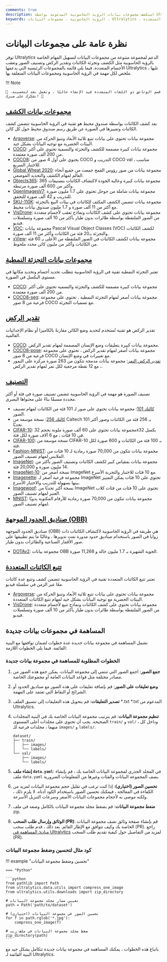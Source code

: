 ```yaml
---
comments: true
description: استكشف مجموعات بيانات الرؤية الحاسوبية المدعومة بواسطة Ultralytics لكشف الكائنات وتجزئة الصور وتقدير الركض وتصنيف الصور وتعقب الأجسام المتعددة.
keywords: الرؤية الحاسوبية ، مجموعات البيانات ، Ultralytics ، يوه ، كشف الكائنات ، تجزئة النموذج ، تقدير الركض ، تصنيف الصور ، تعقب الأجسام المتعددة
---
```


# نظرة عامة على مجموعات البيانات

توفر Ultralytics الدعم لمجموعة متنوعة من مجموعات البيانات لتسهيل المهام الخاصة بالرؤية الحاسوبية مثل الكشف وتجزئة الكائنات وتقدير الركض وتصنيف الصور وتعقب الأجسام المتعددة. فيما يلي قائمة بالمجموعات الرئيسية التي يدعمها Ultralytics ، تليها ملخص لكل مهمة في الرؤية الحاسوبية ومجموعات البيانات المتعلقة بها.

!!! Note

    🚧 قسم الوثائق ذو اللغات المتعددة قيد الإنشاء حاليًا ، ونعمل بجد لتحسينه. نشكرك على صبرك! 🙏

## [مجموعات بيانات الكشف](detect/index.md)

يعد كشف الكائنات بواسطة صندوق محيط هو تقنية في الرؤية الحاسوبية تتضمن كشف الكائنات وتمييزها في الصورة عن طريق رسم صندوق محيط حول كل كائن.

- [Argoverse](detect/argoverse.md): مجموعة بيانات تحتوي على بيانات تتبع ثلاثية الأبعاد وتنبؤ الحركة من البيئات الحضرية مع توجيه البيانات بشكل جيد.
- [COCO](detect/coco.md): مجموعة بيانات كبيرة مصممة للكشف والتجزئة والتسمية تحتوي على أكثر من 200 ألف صورة معتمدة.
- [COCO8](detect/coco8.md): يحتوي على أول 4 صور من COCO التدريب و COCO val ، مناسب للاختبار السريع.
- [Global Wheat 2020](detect/globalwheat2020.md): مجموعة بيانات من صور رؤوس القمح جمعت من جميع أنحاء العالم لمهام الكشف والتحديد الموضعي.
- [Objects365](detect/objects365.md): مجموعة بيانات كبيرة وعالية الجودة لاكتشاف الكائنات بتصنيفات 365 وأكثر من 600 ألف صورة مرتبطة.
- [OpenImagesV7](detect/open-images-v7.md): مجموعة بيانات شاملة من جوجل تحتوي على 1.7 مليون صورة للتدريب و 42 ألف صورة للتحقق.
- [SKU-110K](detect/sku-110k.md): مجموعة بيانات تتضمن الكشف المكثف للكائنات في بيئات البيع بالتجزئة مع أكثر من 11 ألف صورة و 1.7 مليون صندوق بيانات محيط.
- [VisDrone](detect/visdrone.md): مجموعة بيانات تحتوي على كشف الكائنات ونماذج تعقب لأجسام متعددة من الصور الملتقطة بواسطة طائرات بدون طيار بأكثر من 10 ألف صورة وتسلسلات فيديو.
- [VOC](detect/voc.md): مجموعة بيانات Pascal Visual Object Classes (VOC) لكشف الكائنات والتجزئة بـ20 فئة من الكائنات وأكثر من 11 ألف صورة.
- [xView](detect/xview.md): مجموعة بيانات لكشف الكائنات في الصور الملتقطة من الأعلى بـ 60 فئة من الكائنات وأكثر من مليون كائن محدد ملحوظ.

## [مجموعات بيانات التجزئة النمطية](segment/index.md)

تعتبر التجزئة النمطية تقنية في الرؤية الحاسوبية تتطلب تحديد أجسام وتحديد مكانها في مستوى البكسل في الصورة.

- [COCO](segment/coco.md): مجموعة بيانات كبيرة مصممة للكشف والتجزئة والتسمية تحتوي على أكثر من 200 ألف صورة معتمدة.
- [COCO8-seg](segment/coco8-seg.md): مجموعة بيانات أصغر لمهام التجزئة النمطية ، تحتوي على مجموعة فرعية من 8 صور COCO مع تسميات التجزئة.

## [تقدير الركض](pose/index.md)

تقدير الركض هو تقنية تُستخدم لتحديد وضع الكائن مقارنةً بالكاميرا أو نظام الإحداثيات العالمية.

- [COCO](pose/coco.md): مجموعة بيانات كبيرة بتعليقات وضع الإنسان المصممة لمهام تقدير الركض.
- [COCO8-pose](pose/coco8-pose.md): مجموعة بيانات أصغر لمهام تقدير الركض ، تحتوي على مجموعة فرعية من 8 صور COCO مع تغييرات في وضع الإنسان.
- [تقدير الركض النمر](pose/tiger-pose.md): مجموعة بيانات مدمجة تتكون من 263 صورة مركزة على النمور ، مع 12 نقطة مرجعية لكل نمر لمهام تقدير الركض.

## [التصنيف](classify/index.md)

تصنيف الصورة هو مهمة في الرؤية الحاسوبية تتضمن تصنيف صورة في فئة أو أكثر محددة مسبقًا بناءً على محتواها البصري.

- [كالتك 101](classify/caltech101.md): مجموعة بيانات تحتوي على صور لـ 101 فئة من الكائنات لمهام تصنيف الصور.
- [كالتك 256](classify/caltech256.md): نسخة موسعة من Caltech 101 بـ 256 فئة من الكائنات وصور أكثر تحديًا.
- [CIFAR-10](classify/cifar10.md): مجموعة بيانات تحتوي على 60 ألف صورة ملونة بحجم 32x32 بكسل في 10 فئات ، مع 6 آلاف صورة لكل فئة.
- [CIFAR-100](classify/cifar100.md): نسخة موسعة من CIFAR-10 بـ 100 فئة من الكائنات و 600 صورة لكل فئة.
- [Fashion-MNIST](classify/fashion-mnist.md): مجموعة بيانات تتكون من 70,000 صورة رمادية لـ 10 فئات من الملابس لمهام تصنيف الصور.
- [ImageNet](classify/imagenet.md): مجموعة بيانات بمقياس كبير لكشف الكائنات وتصنيف الصور بأكثر من 14 مليون صورة و 20,000 فئة.
- [ImageNet-10](classify/imagenet10.md): نسخة أصغر من ImageNet مع 10 فئات للاختبار والتجربة الأسرع.
- [Imagenette](classify/imagenette.md): مجموعة فرعية أصغر لـ ImageNet تحتوي على 10 فئات يمكن التمييز بينها بسهولة للتدريب والاختبار الأسرع.
- [Imagewoof](classify/imagewoof.md): نسخة أكثر تحديًا من ImageNet تحتوي على 10 فئات من فئات كلاب العنبر لمهام تصنيف الصور.
- [MNIST](classify/mnist.md): مجموعة بيانات تتكون من 70,000 صورة رمادية للأرقام المكتوبة يدويًا لمهام تصنيف الصور.

## [صناديق الحدود الموجهة (OBB)](obb/index.md)

صناديق الحدود الموجهة (OBB) هي طريقة في الرؤية الحاسوبية لاكتشاف الكائنات ذات زوايا في الصور باستخدام صناديق حدود مدورة تمت تدويرها ، وغالبًا ما يتم تطبيقها على صور الأقمار الصناعية والطائرات بدون طيار.

- [DOTAv2](obb/dota-v2.md): مجموعة بيانات OBB الجوية الشهيرة بـ 1.7 مليون حالة و 11,268 صورة.

## [تتبع الكائنات المتعددة](track/index.md)

تعتبر تتبع الكائنات المتعددة تقنية في الرؤية الحاسوبية تتضمن كشف وتتبع عدة كائنات معًا عبر الزمن في سلسلة فيديو.

- [Argoverse](detect/argoverse.md): مجموعة بيانات تحتوي على بيانات تتبع ثلاثية الأبعاد وتنبؤ الحركة من البيئات الحضرية مع توجيه البيانات بشكل جيد لمهام تتبع الكائنات المتعددة.
- [VisDrone](detect/visdrone.md): مجموعة بيانات تحتوي على كشف الكائنات ونماذج تتبع لأجسام متعددة من الصور الملتقطة بواسطة طائرات بدون طيار بأكثر من 10 ألف صورة وتسلسلات فيديو.

## المساهمة في مجموعات بيانات جديدة

تشمل المساهمة في مجموعة بيانات جديدة عدة خطوات لضمان توافقها مع البنية القائمة. فيما يلي الخطوات اللازمة:

### الخطوات المطلوبة للمساهمة في مجموعة بيانات جديدة

1. **جمع الصور**: اجمع الصور التي تنتمي إلى مجموعة البيانات. يمكن جمع هذه الصور من مصادر مختلفة مثل قواعد البيانات العامة أو مجموعتك الخاصة.

2. **وضع تعليقات على الصور**: قم بإضافة تعليقات على هذه الصور مع صناديق الحدود أو الشرائح أو النقاط التي تعتمد على المهمة.

3. **تصدير التعليقات**: قم بتحويل هذه التعليقات إلى تنسيق الملف *.txt *.txt المدعوم من Ultralytics.

4. **تنظيم مجموعة البيانات**: قم بترتيب مجموعة البيانات الخاصة بك في البنية المجلدات الصحيحة. يجب أن تحتوي على مجلدات أعلى المستوى `train/` و `val/` ، وداخل كل منهما ، مجلدات فرعية للـ `images/` و `labels/`.

    ```
    dataset/
    ├── train/
    │   ├── images/
    │   └── labels/
    └── val/
        ├── images/
        └── labels/
    ```

5. **إنشاء ملف `data.yaml`**: في المجلد الجذري لمجموعة البيانات الخاصة بك ، قم بإنشاء ملف `data.yaml` يصف المجموعة البيانات والفئات وغيرها من المعلومات الضرورية.

6. **تحسين الصور (اختياري)**: إذا كنت ترغب في تقليل حجم مجموعة البيانات لمزيد من الكفاءة في المعالجة ، فيمكنك تحسين الصور باستخدام الكود أدناه. لا يلزم ذلك ، ولكنه موصى به لأحجام مجموعات البيانات الأصغر وسرعات التنزيل الأسرعة.

7. **ضغط مجموعة البيانات**: قم بضغط مجلد مجموعة البيانات بالكامل وضعه في ملف zip.

8. **الوثائق وإرسال طلب السحب (PR)**: قم بإنشاء صفحة وثائق تصف مجموعة البيانات الخاصة بك وكيف تتوافق مع الإطار القائم. بعد ذلك ، قدم طلب سحب (PR). راجع [مبادئ المساهمة في Ultralytics](https://docs.ultralytics.com/help/contributing) لمزيد من التفاصيل حول كيفية تقديم طلب السحب (PR).

### كود مثال لتحسين وضغط مجموعة البيانات

!!! example "تحسين وضغط مجموعة البيانات"

    === "Python"

    ```python
    from pathlib import Path
    from ultralytics.data.utils import compress_one_image
    from ultralytics.utils.downloads import zip_directory

    # تعيين مسار مجلد مجموعة البيانات
    path = Path('path/to/dataset')

    # تحسين الصور في مجموعة البيانات (اختياري)
    for f in path.rglob('*.jpg'):
        compress_one_image(f)

    # ضغط مجلد مجموعة البيانات في ملف زيب
    zip_directory(path)
    ```

باتباع هذه الخطوات ، يمكنك المساهمة في مجموعة بيانات جديدة تتكامل بشكل جيد مع البنية القائمة لـ Ultralytics.
